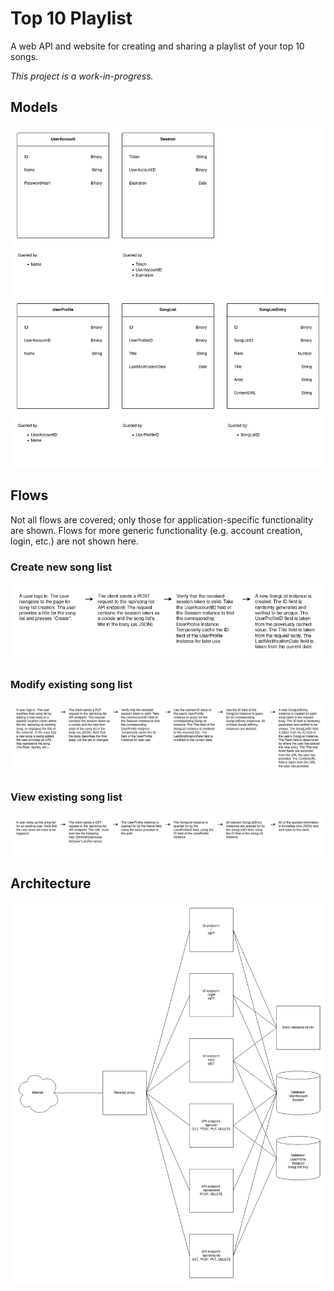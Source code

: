 # Top 10 Playlist

A web API and website for creating and sharing a playlist of your top 10 songs.

*This project is a work-in-progress.*

## Models

![Models](/readme_assets/models.png)

## Flows

Not all flows are covered; only those for application-specific functionality
are shown. Flows for more generic functionality (e.g. account creation, login,
etc.) are not shown here.

### Create new song list

![Flow: Create new song list](/readme_assets/flow_create_song_list.png)

### Modify existing song list

![Flow: Modify existing song list](/readme_assets/flow_modify_song_list.png)

### View existing song list

![Flow: View existing song list](/readme_assets/flow_view_song_list.png)

## Architecture

![Architecture](/readme_assets/architecture.png)
